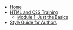 - [Home](home.md)
- [HTML and CSS Training](html-css/html-css-home.md)
	- [Module 1: Just the Basics](html-css/html-css-module-one.md)
- [Style Guide for Authors](authors-style-guide.md)


